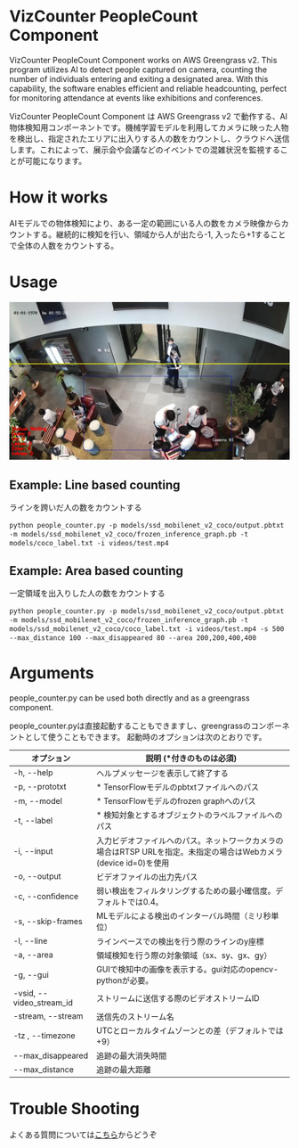 # VizCounter PeopleCount Component
VizCounter PeopleCount Component works on AWS Greengrass v2. This program utilizes AI to detect people captured on camera, counting the number of individuals entering and exiting a designated area. With this capability, the software enables efficient and reliable headcounting, perfect for monitoring attendance at events like exhibitions and conferences.

VizCounter PeopleCount Component は AWS Greengrass v2 で動作する、AI物体検知用コンポーネントです。機械学習モデルを利用してカメラに映った人物を検出し、指定されたエリアに出入りする人の数をカウントし、クラウドへ送信します。これによって、展示会や会議などのイベントでの混雑状況を監視することが可能になります。

# How it works
AIモデルでの物体検知により、ある一定の範囲にいる人の数をカメラ映像からカウントする。継続的に検知を行い、領域から人が出たら-1, 入ったら+1することで全体の人数をカウントする。

# Usage
![検出例](docs/example.png)

## Example: Line based counting
ラインを跨いだ人の数をカウントする
```
python people_counter.py -p models/ssd_mobilenet_v2_coco/output.pbtxt -m models/ssd_mobilenet_v2_coco/frozen_inference_graph.pb -t models/coco_label.txt -i videos/test.mp4 
```

## Example: Area based counting
一定領域を出入りした人の数をカウントする  
```
python people_counter.py -p models/ssd_mobilenet_v2_coco/output.pbtxt -m models/ssd_mobilenet_v2_coco/frozen_inference_graph.pb -t models/ssd_mobilenet_v2_coco/coco_label.txt -i videos/test.mp4 -s 500 --max_distance 100 --max_disappeared 80 --area 200,200,400,400
```

# Arguments
people_counter.py can be used both directly and as a greengrass component.

people_counter.pyは直接起動することもできますし、greengrassのコンポーネントとして使うこともできます。
起動時のオプションは次のとおりです。

オプション                                                    | 説明 (*付きのものは必須)                           
-------------------------------------------------------- | -----------------------------
-h, --help                                               | ヘルプメッセージを表示して終了する              
-p, --prototxt                         | * TensorFlowモデルのpbtxtファイルへのパス
-m, --model                                  | * TensorFlowモデルのfrozen graphへのパス            
-t, --label                               | * 検知対象とするオブジェクトのラベルファイルへのパス         
-i, --input                              | 入力ビデオファイルへのパス。ネットワークカメラの場合はRTSP URLを指定。未指定の場合はWebカメラ(device id=0)を使用          
-o, --output                           | ビデオファイルの出力先パス          
-c, --confidence                   | 弱い検出をフィルタリングするための最小確信度。デフォルトでは0.4。       
-s, --skip-frames                | MLモデルによる検出のインターバル時間（ミリ秒単位）  
-l, --line                                      | ラインベースでの検出を行う際のラインのy座標         
-a, --area                                     | 領域検知を行う際の対象領域（sx、sy、gx、gy）      
-g, --gui                                                | GUIで検知中の画像を表示する。gui対応のopencv-pythonが必要。                              
-vsid, --video_stream_id | ストリームに送信する際のビデオストリームID         
-stream, --stream                         | 送信先のストリーム名              
-tz , --timezone                        | UTCとローカルタイムゾーンとの差（デフォルトでは+9） 
--max_disappeared                         | 追跡の最大消失時間      
--max_distance  | 追跡の最大距離

# Trouble Shooting
よくある質問については[こちら](docs/faq.md)からどうぞ


